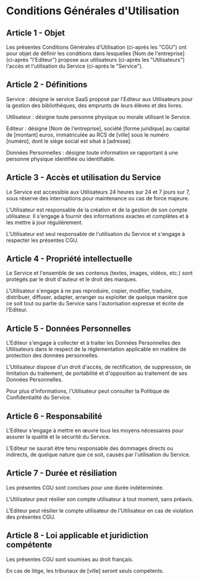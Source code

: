 # Conditions Générales d'Utilisation
## Article 1 - Objet

Les présentes Conditions Générales d'Utilisation (ci-après les "CGU") ont pour objet de définir les conditions dans lesquelles [Nom de l'entreprise] (ci-après "l'Editeur") propose aux utilisateurs (ci-après les "Utilisateurs") l'accès et l'utilisation du Service (ci-après le "Service").

## Article 2 - Définitions

Service : désigne le service SaaS proposé par l'Editeur aux Utilisateurs pour la gestion des bibliothèques, des emprunts de leurs élèves et des livres.

Utilisateur : désigne toute personne physique ou morale utilisant le Service.

Editeur : désigne [Nom de l'entreprise], société [forme juridique] au capital de [montant] euros, immatriculée au RCS de [ville] sous le numéro [numéro], dont le siège social est situé à [adresse].

Données Personnelles : désigne toute information se rapportant à une personne physique identifiée ou identifiable.

## Article 3 - Accès et utilisation du Service

Le Service est accessible aux Utilisateurs 24 heures sur 24 et 7 jours sur 7, sous réserve des interruptions pour maintenance ou cas de force majeure.

L'Utilisateur est responsable de la création et de la gestion de son compte utilisateur. Il s'engage à fournir des informations exactes et complètes et à les mettre à jour régulièrement.

L'Utilisateur est seul responsable de l'utilisation du Service et s'engage à respecter les présentes CGU.

## Article 4 - Propriété intellectuelle

Le Service et l'ensemble de ses contenus (textes, images, vidéos, etc.) sont protégés par le droit d'auteur et le droit des marques.

L'Utilisateur s'engage à ne pas reproduire, copier, modifier, traduire, distribuer, diffuser, adapter, arranger ou exploiter de quelque manière que ce soit tout ou partie du Service sans l'autorisation expresse et écrite de l'Editeur.

## Article 5 - Données Personnelles

L'Editeur s'engage à collecter et à traiter les Données Personnelles des Utilisateurs dans le respect de la réglementation applicable en matière de protection des données personnelles.

L'Utilisateur dispose d'un droit d'accès, de rectification, de suppression, de limitation du traitement, de portabilité et d'opposition au traitement de ses Données Personnelles.

Pour plus d'informations, l'Utilisateur peut consulter la Politique de Confidentialité du Service.

## Article 6 - Responsabilité

L'Editeur s'engage à mettre en œuvre tous les moyens nécessaires pour assurer la qualité et la sécurité du Service.

L'Editeur ne saurait être tenu responsable des dommages directs ou indirects, de quelque nature que ce soit, causés par l'utilisation du Service.

## Article 7 - Durée et résiliation

Les présentes CGU sont conclues pour une durée indéterminée.

L'Utilisateur peut résilier son compte utilisateur à tout moment, sans préavis.

L'Editeur peut résilier le compte utilisateur de l'Utilisateur en cas de violation des présentes CGU.

## Article 8 - Loi applicable et juridiction compétente

Les présentes CGU sont soumises au droit français.

En cas de litige, les tribunaux de [ville] seront seuls compétents.